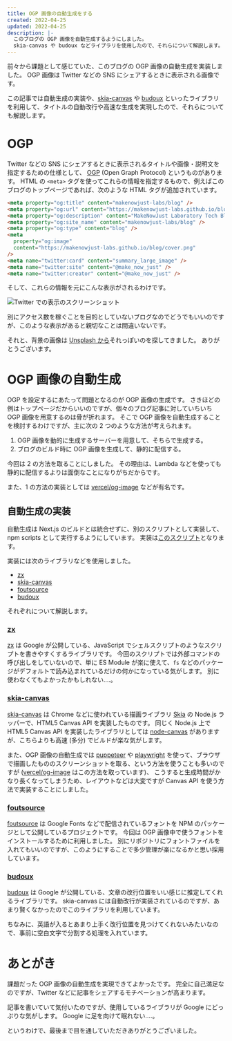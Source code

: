 ```yaml
---
title: OGP 画像の自動生成をする
created: 2022-04-25
updated: 2022-04-25
description: |-
  このブログの OGP 画像を自動生成するようにしました。
  skia-canvas や budoux などライブラリを使用したので、それらについて解説します。
---
```


前々から課題として感じていた、このブログの OGP 画像の自動生成を実装しました。
OGP 画像は Twitter などの SNS にシェアするときに表示される画像です。

この記事では自動生成の実装や、[skia-canvas] や [budoux] といったライブラリを利用して、タイトルの自動改行や高速な生成を実現したので、それらについても解説します。

[skia-canvas]: https://github.com/samizdatco/skia-canvas
[budoux]: https://github.com/google/budoux

<!-- read more -->

# OGP

Twitter などの SNS にシェアするときに表示されるタイトルや画像・説明文を指定するための仕様として、
[OGP] (Open Graph Protocol) というものがあります。
HTML の `<meta>` タグを使ってこれらの情報を指定するもので、例えばこのブログのトップページであれば、次のような HTML タグが追加されています。

[ogp]: https://ogp.me

```html
<meta property="og:title" content="makenowjust-labs/blog" />
<meta property="og:url" content="https://makenowjust-labs.github.io/blog/" />
<meta property="og:description" content="MakeNowJust Laboratory Tech Blog" />
<meta property="og:site_name" content="makenowjust-labs/blog" />
<meta property="og:type" content="blog" />
<meta
  property="og:image"
  content="https://makenowjust-labs.github.io/blog/cover.png"
/>
<meta name="twitter:card" content="summary_large_image" />
<meta name="twitter:site" content="@make_now_just" />
<meta name="twitter:creator" content="@make_now_just" />
```

そして、これらの情報を元にこんな表示がされるわけです。

![Twitter での表示のスクリーンショット](/blog/post/2022-04-25-og-image/og-twitter.png)

別にアクセス数を稼ぐことを目的としていないブログなのでどうでもいいのですが、このような表示があると親切なことは間違いないです。

それと、背景の画像は [Unsplash から](https://unsplash.com/photos/mfB1B1s4sMc)それっぽいのを探してきました。
ありがとうございます。

# OGP 画像の自動生成

OGP を設定するにあたって問題となるのが OGP 画像の生成です。
さきほどの例はトップページだからいいのですが、個々のブログ記事に対していちいち OGP 画像を用意するのは骨が折れます。
そこで OGP 画像を自動生成することを検討するわけですが、主に次の 2 つのような方法が考えられます。

1. OGP 画像を動的に生成するサーバーを用意して、そちらで生成する。
2. ブログのビルド時に OGP 画像を生成して、静的に配信する。

今回は 2 の方法を取ることにしました。
その理由は、Lambda などを使っても静的に配信するよりは面倒なことになりがちだからです。

また、1 の方法の実装としては [vercel/og-image] などが有名です。

[vercel/og-image]: https://github.com/vercel/og-image

## 自動生成の実装

自動生成は Next.js のビルドとは統合せずに、別のスクリプトとして実装して、npm scripts として実行するようにしています。
実装は[このスクリプト](https://github.com/makenowjust-labs/blog/blob/007b5bfae4e03c0136486dd5457716fd3507753b/scripts/og-image.mjs)となります。

実装には次のライブラリなどを使用しました。

- [zx]
- [skia-canvas]
- [foutsource]
- [budoux]

[zx]: https://github.com/google/zx
[foutsource]: https://github.com/fontsource/fontsource

それぞれについて解説します。

### [zx]

[zx] は Google が公開している、JavaScript でシェルスクリプトのようなスクリプトを書きやすくするライブラリです。
今回のスクリプトでは外部コマンドの呼び出しをしていないので、単に ES Module が楽に使えて、`fs` などのパッケージがデフォルトで読み込まれているだけの何かになっている気がします。
別に使わなくてもよかったかもしれない‥‥。

### [skia-canvas]

[skia-canvas] は Chrome などに使われている描画ライブラリ [Skia] の Node.js ラッパーで、HTML5 Canvas API を実装したものです。
同じく Node.js 上で HTML5 Canvas API を実装したライブラリとしては [node-canvas] がありますが、こちらよりも高速 (多分) でビルドが楽な気がします。

また、OGP 画像の自動生成では [puppeteer] や [playwright] を使って、ブラウザで描画したもののスクリーンショットを取る、という方法を使うことも多いのですが ([vercel/og-image] はこの方法を取っています)、
こうすると生成時間がかなり長くなってしまうため、レイアウトなどは大変ですが Canvas API を使う方法で実装することにしました。

[skia]: https://skia.org
[node-canvas]: https://github.com/Automattic/node-canvas
[puppeteer]: https://github.com/puppeteer/puppeteer
[playwright]: https://github.com/microsoft/playwright

### [foutsource]

[foutsource] は Google Fonts などで配信されているフォントを NPM のパッケージとして公開しているプロジェクトです。
今回は OGP 画像中で使うフォントをインストールするために利用しました。
別にリポジトリにフォントファイルを入れてもいいのですが、このようにすることで多少管理が楽になるかと思い採用しています。

### [budoux]

[budoux] は Google が公開している、文章の改行位置をいい感じに推定してくれるライブラリです。
skia-canvas には自動改行が実装されているのですが、あまり賢くなかったのでこのライブラリを利用しています。

ちなみに、英語が入るとあまり上手く改行位置を見つけてくれないみたいなので、事前に空白文字で分割する処理を入れています。

# あとがき

課題だった OGP 画像の自動生成を実現できてよかったです。
完全に自己満足なのですが、Twitter などに記事をシェアするモチベーションが高まります。

記事を書いていて気付いたのですが、使用しているライブラリが Google にどっぷりな気がします。
Google に足を向けて眠れない‥‥。

というわけで、最後まで目を通していただきありがとうございました。

